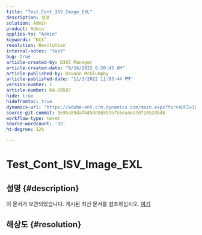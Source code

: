 ```yaml
---
title: "Test_Cont_ISV_Image_EXL"
description: 설명
solution: Admin
product: Admin
applies-to: "Admin"
keywords: “KCS”
resolution: Resolution
internal-notes: "test"
bug: true
article-created-by: D365 Manager
article-created-date: "9/16/2022 8:20:43 AM"
article-published-by: Roxann McGlumphy
article-published-date: "11/3/2022 11:03:44 PM"
version-number: 1
article-number: KA-20587
hide: true
hidefromtoc: true
dynamics-url: "https://adobe-ent.crm.dynamics.com/main.aspx?forceUCI=1&pagetype=entityrecord&etn=knowledgearticle&id=954ea970-9835-ed11-9db1-002248086696"
source-git-commit: 9e95a89daf445dd5b557af55ea4ea7df2052dbd8
workflow-type: tm+mt
source-wordcount: '32'
ht-degree: 12%

---
```


# Test_Cont_ISV_Image_EXL

## 설명 {#description}

이 문서가 보관되었습니다. 게시된 최신 문서를 참조하십시오. [여기](https://experienceleague.adobe.com/search.html#sort=relevancy)

## 해상도 {#resolution}

